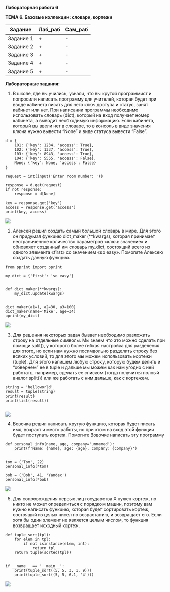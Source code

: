 ﻿**Лабораторная работа 6**

**ТЕМА 6. Базовые коллекции: словари, кортежи**

| Задание    | Лаб_раб | Сам_раб |
|------------|---------|---------|
| Задание 1  | +       | -       |
| Задание 2  | +       | -       |
| Задание 3  | +       | -       |
| Задание 4  | +       | -       |
| Задание 5  | +       | -       |

**Лабораторные задания:**

1) В школе, где вы учились, узнали, что вы крутой программист и
   попросили написать программу для учителей, которая будет при вводе
   кабинета писать для него ключ доступа и статус, занят кабинет или нет.
   При написании программы необходимо использовать словарь (dict),
   который на вход получает номер кабинета, а выводит необходимую
   информацию. Если кабинета, который вы ввели нет в словаре, то в
   консоль в виде значения ключа нужно вывести “None” и виде статуса
   вывести “False”.
```
d = {
    101: {'key': 1234, 'access': True},
    102: {'key': 1337, 'access': True},
    103: {'key': 8943, 'access': True},
    104: {'key': 5555, 'access': False},
    None: {'key': None, 'access': False}
}

request = int(input('Enter room number: '))

response = d.get(request)
if not response:
    response = d[None]

key = response.get('key')
access = response.get('access')
print(key, access)
```
![](https://github.com/polinati4444/labs/blob/%D0%A2%D0%B5%D0%BC%D0%B0_6/1.png)

2) Алексей решил создать самый большой словарь в мире. Для этого он
   придумал функцию dict_maker (**kwargs), которая принимает
   неограниченное количество параметров «ключ: значение» и обновляет созданный им словарь my_dict, состоящий всего из одного элемента
   «first» со значением «so easy». Помогите Алексею создать данную
   функцию.
```
from pprint import pprint

my_dict = {'first': 'so easy'}


def dict_maker(**kwargs):
    my_dict.update(kwargs)


dict_maker(a1=1, a2=30, a3=100)
dict_maker(name='Mike', age=34)
pprint(my_dict)

```
![](https://github.com/polinati4444/labs/blob/%D0%A2%D0%B5%D0%BC%D0%B0_6/2.png)

3) Для решения некоторых задач бывает необходимо разложить строку на
   отдельные символы. Мы знаем что это можно сделать при помощи
   split(), у которого более гибкая настройка для разделения для этого, но
   если нам нужно посимвольно разделить строку без всяких условий, то
   для этого мы можем использовать кортежи (tuple). Для этого напишем
   любую строку, которую будем делить и “обвернем” ее в tuple и дальше
   мы можем как нам угодно с ней работать, например, сделать ее
   списком (тогда получится полный аналог split()) или же работать с ним
   дальше, как с кортежем.
```
string = 'helloworld'
result = tuple(string)
print(result)
print(list(result))


```
![](https://github.com/polinati4444/labs/blob/%D0%A2%D0%B5%D0%BC%D0%B0_6/3.png)

4) Вовочка решил написать крутую функцию, которая будет писать имя,
   возраст и место работы, но при этом на вход этой функции будет
   поступать кортеж. Помогите Вовочке написать эту программу
```
def personal_info(name, age, company='unnamed'):
    print(f'Name: {name}, age: {age}, company: {company}')


tom = ('Tom', 22)
personal_info(*tom)

bob = ('Bob', 41, 'Yandex')
personal_info(*bob)
```
![](https://github.com/polinati4444/labs/blob/%D0%A2%D0%B5%D0%BC%D0%B0_6/4.png)

5) Для сопровождения первых лиц государства X нужен кортеж, но никто
   не может определиться с порядком машин, поэтому вам нужно
   написать функцию, которая будет сортировать кортеж, состоящий из
   целых чисел по возрастанию, и возвращает его. Если хотя бы один
   элемент не является целым числом, то функция возвращает исходный
   кортеж.
```
def tuple_sort(tpl):
    for elem in tpl:
        if not isinstance(elem, int):
            return tpl
    return tuple(sorted(tpl))


if __name__ == '__main__':
    print(tuple_sort((5, 5, 3, 1, 9)))
    print(tuple_sort((5, 5, 6.1, '4')))

```
![](https://github.com/polinati4444/labs/blob/%D0%A2%D0%B5%D0%BC%D0%B0_6/5.png)
